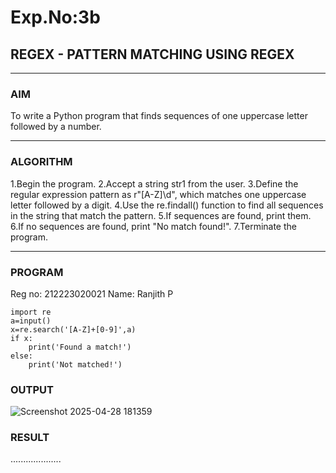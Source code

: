 # Exp.No:3b  
## REGEX - PATTERN MATCHING USING REGEX

---

### AIM  
To write a Python program that finds sequences of one uppercase letter followed by a number.

---

### ALGORITHM

1.Begin the program.
2.Accept a string str1 from the user.
3.Define the regular expression pattern as r"[A-Z]\d", which matches one uppercase letter followed by a digit.
4.Use the re.findall() function to find all sequences in the string that match the pattern.
5.If sequences are found, print them.
6.If no sequences are found, print "No match found!".
7.Terminate the program.


---

### PROGRAM
Reg no: 212223020021
Name: Ranjith P
```
import re
a=input()
x=re.search('[A-Z]+[0-9]',a)
if x:
    print('Found a match!')
else:
    print('Not matched!')
```
### OUTPUT
![Screenshot 2025-04-28 181359](https://github.com/user-attachments/assets/27b46fe6-a495-4d07-a06e-69ef92dd0332)


### RESULT
....................

